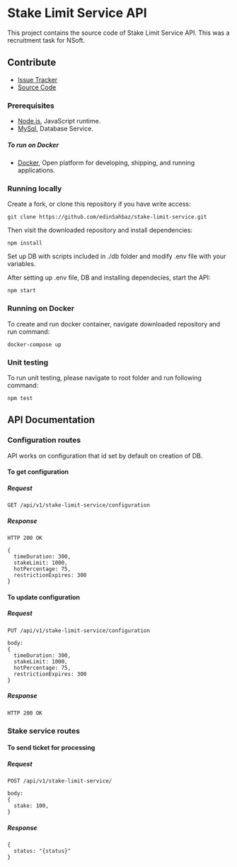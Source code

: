 # Stake Limit Service API

This project contains the source code of Stake Limit Service API. This was a recruitment task for NSoft.

## Contribute

- [Issue Tracker](https://github.com/edinSahbaz/stake-limit-service/issues)
- [Source Code](https://github.com/edinSahbaz/stake-limit-service)

### Prerequisites

- [Node.js](https://nodejs.org/en/), JavaScript runtime.
- [MySql](https://www.mysql.com/), Database Service.
##### To run on Docker
- [Docker](https://www.docker.com/), Open platform for developing, shipping, and running applications.

### Running locally

Create a fork, or clone this repository if you have write access:

```shell
git clone https://github.com/edinSahbaz/stake-limit-service.git
```

Then visit the downloaded repository and install dependencies:

```shell
npm install
```

Set up DB with scripts included in ./db folder and modify .env file with your variables. 

After setting up .env file, DB and installing dependecies, start the API: 

```shell
npm start
```

### Running on Docker

To create and run docker container, navigate downloaded repository and run command:

```shell
docker-compose up
```

### Unit testing

To run unit testing, please navigate to root folder and run following command:

```shell
npm test
```

## API Documentation

### Configuration routes

API works on configuration that id set by default on creation of DB.

#### To get configuration
##### Request

    GET /api/v1/stake-limit-service/configuration

##### Response
    
    HTTP 200 OK
    
    {
      timeDuration: 300,
      stakeLimit: 1000,
      hotPercentage: 75,
      restrictionExpires: 300
    }
    
#### To update configuration

##### Request

    PUT /api/v1/stake-limit-service/configuration
    
    body:
    { 
      timeDuration: 300,
      stakeLimit: 1000,
      hotPercentage: 75,
      restrictionExpires: 300
    }
    
##### Response
    
    HTTP 200 OK
    
### Stake service routes
    
#### To send ticket for processing

##### Request

    POST /api/v1/stake-limit-service/
    
    body:
    { 
      stake: 100,
    }
    
##### Response
    
    {
      status: "{status}"
    }
    
